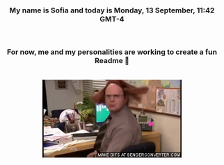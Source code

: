


<div align="center">
<h3 >My name is Sofia and today is Monday, 13 September, 11:42 GMT-4</h3><br>
<h3 >For now, me and my personalities are working to create a fun Readme 👋
</h3><br>
<img src='img/dwight.gif' alt='working...'/>
</div>
